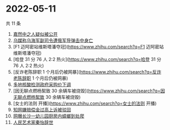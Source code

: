 # 2022-05-11

共 11 条

<!-- BEGIN ZHIHUSEARCH -->
<!-- 最后更新时间 Wed May 11 2022 01:23:50 GMT+0800 (China Standard Time) -->
1. [嘉然中之人疑似被公开](https://www.zhihu.com/search?q=嘉然中之人疑似被公开)
1. [乌媒称乌海军副司令遭俄军导弹击中身亡](https://www.zhihu.com/search?q=乌媒称乌海军副司令遭俄军导弹击中身亡)
1. [F1 迈阿密站维斯塔潘夺冠](https://www.zhihu.com/search?q=F1 迈阿密站维斯塔潘夺冠)
1. [哈登 31 分 76 人 2:2 热火](https://www.zhihu.com/search?q=哈登 31 分 76 人 2:2 热火)
1. [反诈老陈辞职 1 个月后仍被网暴](https://www.zhihu.com/search?q=反诈老陈辞职 1 个月后仍被网暴)
1. [多地核酸检测政府采购价下调](https://www.zhihu.com/search?q=多地核酸检测政府采购价下调)
1. [因无聊点燃杨絮致 30 余辆车被烧毁](https://www.zhihu.com/search?q=因无聊点燃杨絮致 30 余辆车被烧毁)
1. [女士的法则 开播](https://www.zhihu.com/search?q=女士的法则 开播)
1. [知网嫌赔偿金过高上诉被驳回](https://www.zhihu.com/search?q=知网嫌赔偿金过高上诉被驳回)
1. [网曝长沙一幼儿园厨房内蟑螂到处爬](https://www.zhihu.com/search?q=网曝长沙一幼儿园厨房内蟑螂到处爬)
1. [人民艺术家秦怡辞世](https://www.zhihu.com/search?q=人民艺术家秦怡辞世)
<!-- END ZHIHUSEARCH -->
